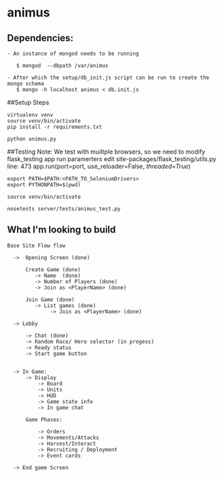 # animus

## Dependencies:

    - An instance of mongod needs to be running
    
       $ mongod  --dbpath /var/animus
    
    - After which the setup/db_init.js script can be run to create the mongo schema
       $ mongo -h localhost animus < db.init.js


##Setup Steps

    virtualenv venv
    source venv/bin/activate
    pip install -r requirements.txt
    
    python animus.py
    
##Testing
    Note:
    We test with muiltple browsers, so we need to modify flask_testing app run paramerters 
    edit site-packages/flask_testing/utils.py
    line: 473 app.run(port=port, use_reloader=False, *threaded=True*)
    
    export PATH=$PATH:<PATH_TO_SeleniumDrivers>
    export PYTHONPATH=$(pwd)
    
    source venv/bin/activate
    
    nosetests server/tests/animus_test.py
    

    
## What I'm looking to build

    Base Site Flow flow
    
      ->  Opening Screen (done)
    
          Create Game (done)
             -> Name  (done)
             -> Number of Players (done)
             -> Join as <PlayerName> (done)
    
          Join Game (done)
             -> List games (done)
                  -> Join as <PlayerName> (done)
    
      -> Lobby
    
          -> Chat (done)
          -> Random Race/ Hero selector (in progess)
          -> Ready status
          -> Start game button
    
    
      -> In Game:
          -> Display
              -> Board
              -> Units
              -> HUD
              -> Game state info
              -> In game chat
    
          Game Phases:
    
              -> Orders
              -> Movements/Attacks
              -> Harvest/Interact
              -> Recruiting / Deployment
              -> Event cards
    
      -> End game Screen